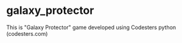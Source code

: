 # galaxy_protector
 This is "Galaxy Protector" game developed using Codesters python (codesters.com)
